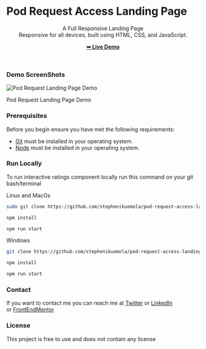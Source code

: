 # Pod Request Access Landing Page


<div align="center">

  A Full Responsive Landing Page <br />Responsive for all devices, built using HTML, CSS, and JavaScript.

  <a href="https://access-pod-request.netlify.app/"><strong>➥ Live Demo</strong></a>

</div>

<br />


### Demo ScreenShots

![Pod Request Landing Page Demo](./assets/demo/preview.jpg)

Pod Request Landing Page Demo

### Prerequisites

Before you begin ensure you have met the following requirements: 

- [Git](https://git-scm.com/) must be installed in your operating system.
- [Node](https://nodejs.org/en/) must be installed in your operating system.

### Run Locally

To run interactive ratings component locally run this command on your git bash/terminal

Linux and MacOs 

```bash
sudo git clone https://github.com/stephenikuomola/pod-request-access-landing-page.git

npm install

npm run start
```

Windows

```bash
git clone https://github.com/stephenikuomola/pod-request-access-landing-page.git

npm install 

npm run start
```

### Contact

If you want to contact me you can reach me at [Twitter](https://twitter.com/stephenikuomola) or [LinkedIn](https://www.linkedin.com/in/ikuomola-stephen/) or [FrontEndMentor](https://www.frontendmentor.io/profile/stephenikuomola)

### License

This project is free to use and does not contain any license
